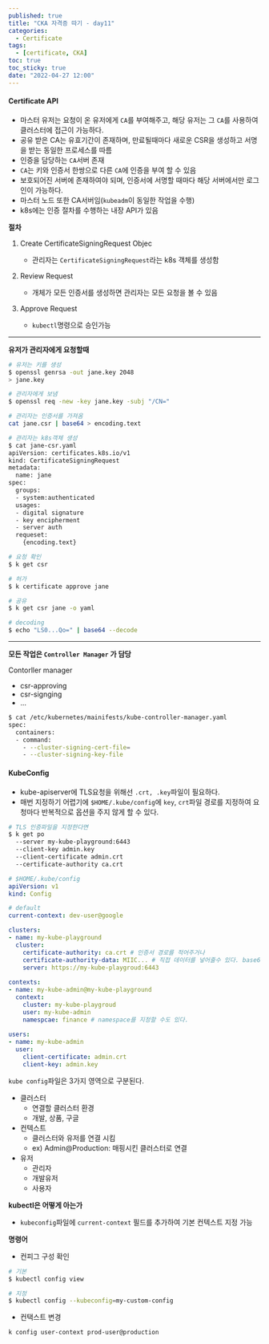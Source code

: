 ```yaml
---
published: true
title: "CKA 자격증 따기 - day11"
categories:
  - Certificate
tags:
  - [certificate, CKA]
toc: true
toc_sticky: true
date: "2022-04-27 12:00"
---
```


#### Certificate API

* 마스터 유저는 요청이 온 유저에게 `CA`를 부여해주고, 해당 유저는 그 `CA`를 사용하여 클러스터에 접근이 가능하다.
* 공유 받은 CA는 유효기간이 존재하며, 만료될때마다 새로운 CSR을 생성하고 서명을 받는 동일한 프로세스를 따름
* 인증을 담당하는 `CA`서버 존재
* `CA`는 키와 인증서 한쌍으로 다른 `CA`에 인증을 부여 할 수 있음
* 보호되어진 서버에 존재하여야 되며, 인증서에 서명할 때마다 해당 서버에서만 로그인이 가능하다.
* 마스터 노드 또한 CA서버임(`kubeadm`이 동일한 작업을 수행)
* k8s에는 인증 절차를 수행하는 내장 API가 있음

**절차**

1. Create CertificateSigningRequest Objec
   * 관리자는 `CertificateSigningRequest`라는 k8s 객체를 생성함

2. Review Request
   * 개체가 모든 인증서를 생성하면 관리자는 모든 요청을 볼 수 있음
3. Approve Request
   * `kubectl`명령으로 승인가능

----

**유저가 관리자에게 요청할때**

```bash
# 유저는 키를 생성
$ openssl genrsa -out jane.key 2048
> jane.key

# 관리자에게 보냄
$ openssl req -new -key jane.key -subj "/CN="

# 관리자는 인증서를 가져옴
cat jane.csr | base64 > encoding.text

# 관리자는 k8s객체 생성
$ cat jane-csr.yaml
apiVersion: certificates.k8s.io/v1
kind: CertificateSigningRequest
metadata:
  name: jane
spec:
  groups:
  - system:authenticated
  usages:
  - digital signature
  - key encipherment
  - server auth
  requeset:
    {encoding.text}

# 요청 확인
$ k get csr

# 허가
$ k certificate approve jane

# 공유
$ k get csr jane -o yaml

# decoding
$ echo "LS0...Qo=" | base64 --decode
```

----

**모든 작업은 `Controller Manager` 가 담당**

Contorller manager

* csr-approving
* csr-signging
* ...

```bash
$ cat /etc/kubernetes/mainifests/kube-controller-manager.yaml
spec:
  containers:
  - command:
    - --cluster-signing-cert-file=
    - --cluster-signing-key-file
```

#### KubeConfig

* kube-apiserver에 TLS요청을 위해선 `.crt, .key`파일이 필요하다.
* 매번 지정하기 어렵기에 `$HOME/.kube/config`에 `key`, `crt`파일 경로를 지정하여 요청마다 반복적으로 옵션을 주지 않게 할 수 있다.

```bash
# TLS 인증파일을 지정한다면
$ k get po
  --server my-kube-playground:6443
  --client-key admin.key
  --client-certificate admin.crt
  --certificate-authority ca.crt
```

```yaml
# $HOME/.kube/config
apiVersion: v1
kind: Config

# default
current-context: dev-user@google

clusters:
- name: my-kube-playground
  cluster:
    certificate-authority: ca.crt # 인증서 경로를 적어주거나
    certificate-authority-data: MIIC... # 직접 데이터를 넣어줄수 있다. base64
    server: https://my-kube-playgroud:6443
      
contexts:
- name: my-kube-admin@my-kube-playground
  context:
    cluster: my-kube-playgroud
    user: my-kube-admin
    namespcae: finance # namespace를 지정할 수도 있다.
    
users:
- name: my-kube-admin
  user:
    client-certificate: admin.crt
    client-key: admin.key
```

`kube config`파일은 3가지 영역으로 구분된다.

* 클러스터
  * 연결할 클러스터 환경
  * 개발, 상품, 구글
* 컨텍스트
  * 클러스터와 유저를 연결 시킴
  * ex) Admin@Production: 매핑시킨 클러스터로 연결
* 유저
  * 관리자
  * 개발유저
  * 사용자

**kubectl은 어떻게 아는가**

* `kubeconfig`파일에 `current-context` 필드를 추가하여 기본 컨텍스트 지정 가능

**명령어**

* 컨피그 구성 확인

```bash
# 기본 
$ kubectl config view

# 지정
$ kubectl config --kubeconfig=my-custom-config
```

* 컨택스트 변경

```bash
k config user-context prod-user@production
```

